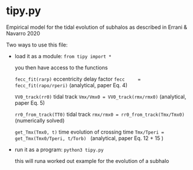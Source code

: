 # tipy.py 

Empirical model for the tidal evolution of subhalos as described in Errani & Navarro 2020

Two ways to use this file:


   *  load it as a module: ` from tipy import * `
   
       you then have access to the functions
       
       ` fecc_fit(rarp) `      eccentricity delay factor  ` fecc     = fecc_fit(rapo/rperi) `    (analytical, paper Eq. 4)
       
       ` VV0_track(rr0) `       tidal track              ` Vmx/Vmx0 = VV0_track(rmx/rmx0) `     (analytical, paper Eq. 5)
       
       ` rr0_from_track(TT0) `   tidal track              ` rmx/rmx0 = rr0_from_track(Tmx/Tmx0) ` (numerically solved)
       
       ` get_Tmx(Tmx0, t) ` time evolution of crossing time ` Tmx/Tperi = get_Tmx(Tmx0/Tperi, t/Torb)  ` (analytical, paper Eq. 12 + 15 )

   * run it as a program: ` python3 tipy.py `
   
       this will runa worked out example for the evolution of a subhalo
